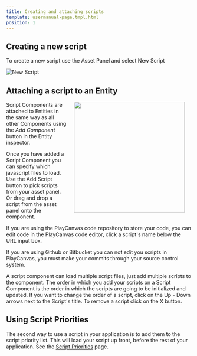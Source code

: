 ```yaml
---
title: Creating and attaching scripts
template: usermanual-page.tmpl.html
position: 1
---
```


## Creating a new script

To create a new script use the Asset Panel and select New Script

![New Script][0]

## Attaching a script to an Entity

<img src="/images/user-manual/scenes/components/component-script.png" style="width: 300px; float: right; padding: 20px; padding-top: 0px;"/>

Script Components are attached to Entities in the same way as all other Components using the *Add Component* button in the Entity inspector.

Once you have added a Script Component you can specify which javascript files to load. Use the Add Script button to pick scripts from your asset panel. Or drag and drop a script from the asset panel onto the component.

If you are using the PlayCanvas code repository to store your code, you can edit code in the PlayCanvas code editor, click a script's name below the URL input box.

<div class="alert alert-info">
If you are using Github or Bitbucket you can not edit you scripts in PlayCanvas, you must make your commits through your source control system.
</div>

A script component can load multiple script files, just add multiple scripts to the component. The order in which you add your scripts on a Script Component is the order in which the scripts are going to be initialized and updated. If you want to change the order of a script, click on the Up - Down arrows next to the Script's title. To remove a script click on the X button.

## Using Script Priorities

The second way to use a script in your application is to add them to the script priority list. This will load your script up front, before the rest of your application. See the [Script Priorities][4] page.

[0]: /images/user-manual/new_script.jpg
[2]: /user-manual/scripting/workflow
[3]: /images/user-manual/scenes/components/component-script.png "Add urls of scripts to the script component"
[4]: /user-manual/scripting/script-priorities

